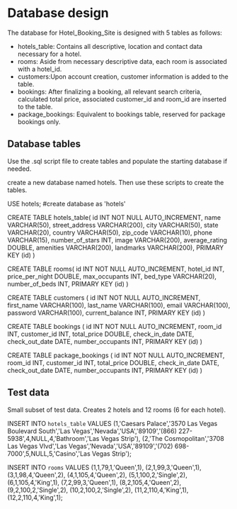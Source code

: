 # Database design

The database for Hotel_Booking_Site is designed with 5 tables as follows:
  *  hotels_table: Contains all descriptive, location and contact data necessary for a hotel.
  * rooms: Aside from necessary descriptive data, each room is associated with a hotel_id.
  *  customers:Upon account creation, customer information is added to the table.
  *  bookings: After finalizing a booking, all relevant search criteria, calculated total price, 
            associated customer_id and room_id are inserted to the table.
  * package_bookings: Equivalent to bookings table, reserved for package bookings only.

## Database tables
Use the .sql script file to create tables and populate the starting database if needed.

create a new database named hotels. Then use these scripts to create the tables.

USE hotels; #create database as 'hotels'

CREATE TABLE hotels_table(
	id INT NOT NULL AUTO_INCREMENT,
    name VARCHAR(50),
    street_address VARCHAR(200),
    city VARCHAR(50),
    state VARCHAR(20),
    country VARCHAR(50),
    zip_code VARCHAR(10),
    phone VARCHAR(15),
    number_of_stars INT,
    image VARCHAR(200),
    average_rating DOUBLE,
    amenities VARCHAR(200),
    landmarks VARCHAR(200),
    PRIMARY KEY (id)
    )

CREATE TABLE rooms( 
	id INT NOT NULL AUTO_INCREMENT,
    hotel_id INT, 
    price_per_night DOUBLE, 
    max_occupants INT,
    bed_type VARCHAR(20),
    number_of_beds INT,
    PRIMARY KEY (id)
    )
    
CREATE TABLE customers (
	id INT NOT NULL AUTO_INCREMENT,
    first_name VARCHAR(100),
    last_name VARCHAR(100),
    email VARCHAR(100),
    password VARCHAR(100),
    current_balance INT,
    PRIMARY KEY (id)
    )
    
CREATE TABLE bookings (
	id INT NOT NULL AUTO_INCREMENT,
    room_id INT,
    customer_id INT,
    total_price DOUBLE,
    check_in_date DATE,
    check_out_date DATE,
    number_occupants INT,
    PRIMARY KEY (id)
    )

CREATE TABLE package_bookings (
	id INT NOT NULL AUTO_INCREMENT,
    room_id INT,
    customer_id INT,
    total_price DOUBLE,
    check_in_date DATE,
    check_out_date DATE,
    number_occupants INT,
    PRIMARY KEY (id)
    )

## Test data

Small subset of test data. Creates 2 hotels and 12 rooms (6 for each hotel).

INSERT INTO `hotels_table` VALUES 
(1,'Caesars Palace','3570 Las Vegas Boulevard South','Las Vegas','Nevada','USA','89109','(866) 227-5938',4,NULL,4,'Bathroom','Las Vegas Strip'),
(2,'The Cosmopolitan','3708 Las Vegas Vlvd','Las Vegas','Nevada','USA','89109','(702) 698-7000',5,NULL,5,'Casino','Las Vegas Strip');

INSERT INTO `rooms` VALUES 
(1,1,79,1,'Queen',1),
(2,1,99,3,'Queen',1),
(3,1,98,4,'Queen',2),
(4,1,105,4,'Queen',2),
(5,1,100,2,'Single',2),
(6,1,105,4,'King',1),
(7,2,99,3,'Queen',1),
(8,2,105,4,'Queen',2),
(9,2,100,2,'Single',2),
(10,2,100,2,'Single',2),
(11,2,110,4,'King',1),
(12,2,110,4,'King',1);
